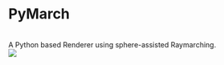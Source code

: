 <h1>PyMarch</h1><br />
A Python based Renderer using sphere-assisted Raymarching.<br />
<img src=https://github.com/user-attachments/assets/33ede1ff-7990-461e-b96a-d9154cf39129>
